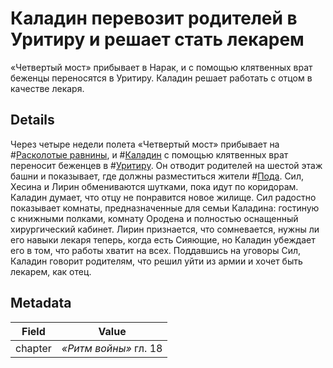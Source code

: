 # Каладин перевозит родителей в Уритиру и решает стать лекарем
«Четвертый мост» прибывает в Нарак, и с помощью клятвенных врат беженцы переносятся в Уритиру. Каладин решает работать с отцом в качестве лекаря. 

## Details
Через четыре недели полета «Четвертый мост» прибывает на #[Расколотые равнины](locations/shattered-plains), и #[Каладин](characters/kaladin) с помощью клятвенных врат переносит беженцев в #[Уритиру](locations/urithiru). Он отводит родителей на шестой этаж башни и показывает, где должны разместиться жители #[Пода](locations/hearthstone). Сил, Хесина и Лирин обмениваются шутками, пока идут по коридорам. Каладин думает, что отцу не понравится новое жилище. Сил радостно показывает комнаты, предназначенные для семьи Каладина: гостиную с книжными полками, комнату Ородена и полностью оснащенный хирургический кабинет. Лирин признается, что сомневается, нужны ли его навыки лекаря теперь, когда есть Сияющие, но Каладин убеждает его в том, что работы хватит на всех. Поддавшись на уговоры Сил, Каладин говорит родителям, что решил уйти из армии и хочет быть лекарем, как отец. 

## Metadata
| Field | Value |
| ----- | ----- |
| chapter | *«Ритм войны»* гл. 18 |

